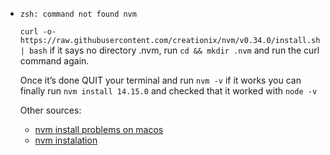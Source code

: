 - `zsh: command not found nvm `

    `curl -o- https://raw.githubusercontent.com/creationix/nvm/v0.34.0/install.sh | bash`
    if it says no directory .nvm,  run `cd && mkdir .nvm`
    and run the curl command again. 
    
    Once it’s done QUIT your terminal and run `nvm -v`
    if it works you can finally run `nvm install 14.15.0` and checked that it worked with `node -v`

  Other sources:
    - [nvm install problems on macos](https://gist.github.com/juliends/e64c3bcd2d60cbae2f648958fb691e41)
    - [nvm instalation](https://stackoverflow.com/questions/16904658/node-version-manager-install-nvm-command-not-found)


